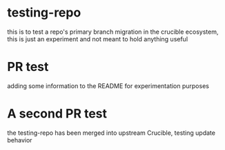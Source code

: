 # testing-repo
this is to test a repo's primary branch migration in the crucible ecosystem, this is just an experiment and not meant to hold anything useful

# PR test

adding some information to the README for experimentation purposes

# A second PR test

the testing-repo has been merged into upstream Crucible, testing update behavior

